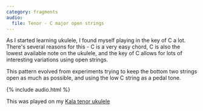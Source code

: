 ```yaml
---
category: fragments
audio:
  file: Tenor - C major open strings
---
```

As I started learning ukulele, I found myself playing in the key of C a lot. There's several reasons for this - C is a very easy chord, C is also the lowest available note on the ukulele, and the key of C allows for lots of interesting variations using open strings.

This pattern evolved from experiments trying to keep the bottom two strings open as much as possible, and using the low C string as a pedal tone.

{% include audio.html %}

This was played on my [Kala tenor ukulele](/gear/kala-kajte)
